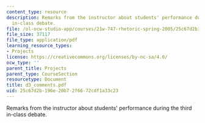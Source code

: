 ```yaml
---
content_type: resource
description: Remarks from the instructor about students' performance during the third
  in-class debate.
file: /ol-ocw-studio-app/courses/21w-747-rhetoric-spring-2005/25c67d2b196e20b72f6672cdf1a33c23_d3_comments.pdf
file_size: 37117
file_type: application/pdf
learning_resource_types:
- Projects
license: https://creativecommons.org/licenses/by-nc-sa/4.0/
ocw_type: ''
parent_title: Projects
parent_type: CourseSection
resourcetype: Document
title: d3_comments.pdf
uid: 25c67d2b-196e-20b7-2f66-72cdf1a33c23
---
```

Remarks from the instructor about students' performance during the third in-class debate.